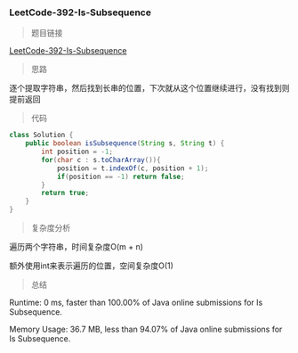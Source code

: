### LeetCode-392-Is-Subsequence

> 题目链接

[LeetCode-392-Is-Subsequence](https://leetcode.com/problems/is-subsequence/)

> 思路

逐个提取字符串，然后找到长串的位置，下次就从这个位置继续进行，没有找到则提前返回

> 代码

```java
class Solution {
    public boolean isSubsequence(String s, String t) {
        int position = -1;
        for(char c : s.toCharArray()){
            position = t.indexOf(c, position + 1);
            if(position == -1) return false;
        }
        return true;
    }
}
```

> 复杂度分析

遍历两个字符串，时间复杂度O(m + n)

额外使用int来表示遍历的位置，空间复杂度O(1)

> 总结

Runtime: 0 ms, faster than 100.00% of Java online submissions for Is Subsequence.

Memory Usage: 36.7 MB, less than 94.07% of Java online submissions for Is Subsequence.
